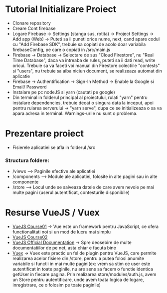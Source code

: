 # Tutorial Initializare Proiect

-   Clonare repository
-   Creare Cont firebase
-   Logare Firebase -> Settings (stanga sus, rotita) -> Project Settings -> Add app (Web) -> Puteti sa ii puneti orice nume, next, cand apare codul cu "Add Firebase SDK", trebuie sa copiati de acolo doar variabila firebaseConfig, pe care o copiati in /src/main.js
-   Firebase -> Database -> Selectare de sus "Cloud Firestore", nu "Real Time Database", daca va intreaba de rules, puteti sa ii dati read, write oricui. Trebuie sa va faceti voi manual din Firestore colectiile "contests" si "users", nu trebuie sa aiba niciun document, se realizeaza automat din aplicatie
-   Firebase -> Authentification -> Sign-In Method -> Enable la Google si Email/ Password
-   Instalare pe pc nodeJS si yarn (cautati pe google)
-   Din terminal in folderul principal al proiectului, rulati "yarn" pentru instalare dependencies, trebuie decat o singura data la inceput, apoi pentru rularea serverului -> "yarn serve", dupa ce se initializeaza o sa va apara adresa in terminal. Warnings-urile nu sunt o problema.

# Prezentare proiect

-   Fisierele aplicatiei se afla in folderul /src

### Structura foldere:

-   /views —> Paginile efective ale aplicatiei
-   /components —> Module ale aplicatiei, folosite in alte pagini sau in alte componente
-   /store —> Locul unde se salveaza datele de care avem nevoie pe mai multe pagini (userul autentificat, contesturile disponibile)

# Resurse VueJS / Vuex

-   [VueJS Course01](https://www.youtube.com/watch?v=Wy9q22isx3U) -> Vue este un framework pentru JavaScript, ce ofera functionalitati noi si un mod de lucru mai simplu
-   [VueJS Course02](https://www.youtube.com/watch?v=4deVCNJq3qc&t=9208s)
-   [VueJS Official Documentation](https://vuejs.org/v2/guide/) -> Spre deosebire de multe documentatiilor de pe net, asta chiar e facuta bine
-   [Vuex](https://www.youtube.com/watch?v=5lVQgZzLMHc&t=2029s) -> Vuex este practic un fel de plugin pentru VueJS, care permite realizarea acelor fisiere din /store, pentru a putea folosi anumite variabile si functii in mai multe pagini(ex: vrem sa stim ce user este autentificat in toate paginile, nu are sens sa facem o functie identica getUser in fiecare pagina. Prin realizarea store/modules/auth.js, avem un Store pentru autentificare, unde avem toata logica de logare, inregistrare, ce o folosim pe toate paginile)
